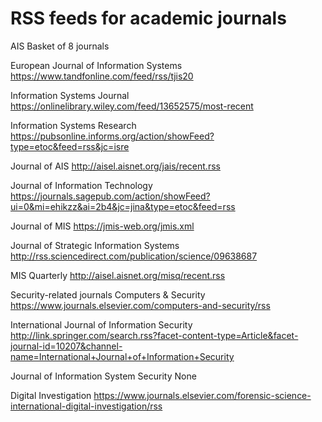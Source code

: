 # RSS feeds for academic journals

AIS Basket of 8 journals

European Journal of Information Systems
https://www.tandfonline.com/feed/rss/tjis20

Information Systems Journal
https://onlinelibrary.wiley.com/feed/13652575/most-recent

Information Systems Research
https://pubsonline.informs.org/action/showFeed?type=etoc&feed=rss&jc=isre

Journal of AIS
http://aisel.aisnet.org/jais/recent.rss

Journal of Information Technology
https://journals.sagepub.com/action/showFeed?ui=0&mi=ehikzz&ai=2b4&jc=jina&type=etoc&feed=rss

Journal of MIS
https://jmis-web.org/jmis.xml

Journal of Strategic Information Systems
http://rss.sciencedirect.com/publication/science/09638687

MIS Quarterly
http://aisel.aisnet.org/misq/recent.rss


Security-related journals
Computers & Security
https://www.journals.elsevier.com/computers-and-security/rss

International Journal of Information Security
http://link.springer.com/search.rss?facet-content-type=Article&facet-journal-id=10207&channel-name=International+Journal+of+Information+Security

Journal of Information System Security
None

Digital Investigation
https://www.journals.elsevier.com/forensic-science-international-digital-investigation/rss
